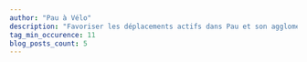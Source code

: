 ```yaml
---
author: "Pau à Vélo"
description: "Favoriser les déplacements actifs dans Pau et son agglomération"
tag_min_occurence: 11
blog_posts_count: 5
---
```

